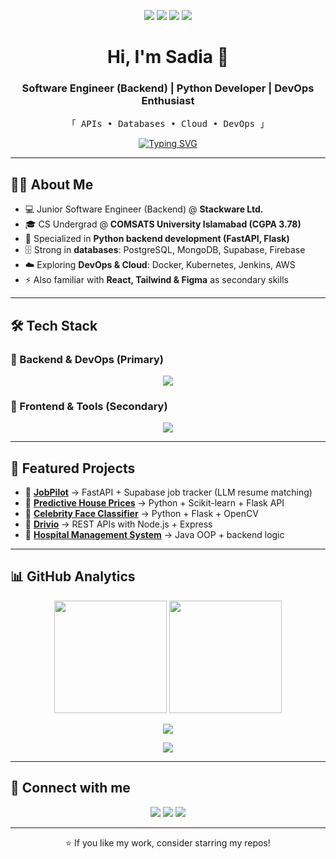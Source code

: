 <!-- 👋 Intro -->
<p align="center">
  <img src="https://img.shields.io/badge/Software%20Engineer-%231572B6.svg?&style=for-the-badge&logo=github&logoColor=white" />
  <img src="https://img.shields.io/badge/Backend%20Developer-%23FF6F00.svg?&style=for-the-badge&logo=fastapi&logoColor=white" />
  <img src="https://img.shields.io/badge/Python-%233776AB.svg?&style=for-the-badge&logo=python&logoColor=white" />
  <img src="https://img.shields.io/badge/DevOps-%2300ADD8.svg?&style=for-the-badge&logo=docker&logoColor=white" />
</p>

<h1 align="center">Hi, I'm Sadia 👋</h1>
<h3 align="center">Software Engineer (Backend) | Python Developer | DevOps Enthusiast</h3>

<p align="center">
  <samp>
    「 APIs • Databases • Cloud • DevOps 」
  </samp>
</p>

<!-- Typing Effect -->
<p align="center">
  <a href="https://git.io/typing-svg">
    <img src="https://readme-typing-svg.demolab.com?font=Fira+Code&pause=1000&color=36BCF7&center=true&vCenter=true&width=500&lines=Software+Engineer;Backend+Developer;Python+%7C+FastAPI+%7C+Flask;PostgreSQL+%7C+MongoDB;Docker+%7C+Kubernetes+%7C+AWS;CI%2FCD+with+Jenkins+%26+GitHub+Actions" alt="Typing SVG" />
  </a>
</p>

---

## 🙋‍♀️ About Me
- 💻 Junior Software Engineer (Backend) @ **Stackware Ltd.**  
- 🎓 CS Undergrad @ **COMSATS University Islamabad (CGPA 3.78)**  
- 🐍 Specialized in **Python backend development (FastAPI, Flask)**  
- 🗄️ Strong in **databases**: PostgreSQL, MongoDB, Supabase, Firebase  
- ☁️ Exploring **DevOps & Cloud**: Docker, Kubernetes, Jenkins, AWS  
- ⚡ Also familiar with **React, Tailwind & Figma** as secondary skills  

---

## 🛠️ Tech Stack

### 🔹 Backend & DevOps (Primary)
<div align="center">
  <img src="https://skillicons.dev/icons?i=python,fastapi,flask,postgresql,mongodb,supabase,docker,kubernetes,aws,jenkins,github,git,linux" />
</div>

### 🔹 Frontend & Tools (Secondary)
<div align="center">
  <img src="https://skillicons.dev/icons?i=react,tailwind,flutter,figma,vscode,postman" />
</div>

---

## 🚀 Featured Projects
- 🔹 **[JobPilot](https://github.com/SadiaImran)** → FastAPI + Supabase job tracker (LLM resume matching)  
- 🔹 **[Predictive House Prices](https://github.com/SadiaImran/Predict-house-pricing)** → Python + Scikit-learn + Flask API  
- 🔹 **[Celebrity Face Classifier](https://github.com/SadiaImran)** → Python + Flask + OpenCV  
- 🔹 **[Drivio](https://github.com/SadiaImran)** → REST APIs with Node.js + Express  
- 🔹 **[Hospital Management System](https://github.com/SadiaImran/Hospital-Management-System)** → Java OOP + backend logic  

---

## 📊 GitHub Analytics

<p align="center">
  <!-- Stats -->
  <img height="180em" src="https://github-readme-stats-git-masterrstaa-rickstaa.vercel.app/api?username=SadiaImran&show_icons=true&theme=tokyonight&include_all_commits=true&count_private=true&hide_border=true&bg_color=00000000" />
  
  <!-- Languages -->
  <img height="180em" src="https://github-readme-stats-git-masterrstaa-rickstaa.vercel.app/api/top-langs/?username=SadiaImran&layout=compact&langs_count=8&theme=tokyonight&hide_border=true&bg_color=00000000" />
</p>

<p align="center">
  <!-- Streak -->
  <img src="https://streak-stats.demolab.com?user=SadiaImran&theme=tokyonight&hide_border=true&background=00000000" />
</p>

<p align="center">
  <!-- Contribution Graph -->
  <img src="https://github-readme-activity-graph.vercel.app/graph?username=SadiaImran&theme=tokyo-night&hide_border=true&bg_color=00000000" />
</p>

---

## 🤝 Connect with me
<p align="center">
  <a href="https://www.linkedin.com/in/sadia-imran-3b627227b/"><img src="https://img.shields.io/badge/LinkedIn-0A66C2?style=for-the-badge&logo=linkedin&logoColor=white"/></a>
  <a href="mailto:sadiaimran837@gmail.com"><img src="https://img.shields.io/badge/Email-D14836?style=for-the-badge&logo=gmail&logoColor=white"/></a>
  <a href="https://sadiaimran.github.io/Portfolio/"><img src="https://img.shields.io/badge/Portfolio-000000?style=for-the-badge&logo=vercel&logoColor=white"/></a>
</p>

---

<p align="center">⭐ If you like my work, consider starring my repos!</p>
